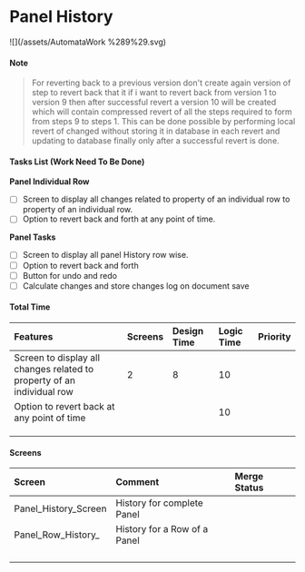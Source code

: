 # Panel History

![](/assets/AutomataWork %289%29.svg)

#### Note

> For reverting back to a previous version don't create again version of step to revert back that it if i want to revert back from version 1 to version 9 then after successful revert a version 10 will be created which will contain compressed revert of all the steps required to form from steps 9 to steps 1. This can be done possible by performing local revert of changed without storing it in database in each revert and updating to database finally only after a successful revert is done.

#### Tasks List \(Work Need To Be Done\)

**Panel Individual Row**

* [ ] Screen to display all changes related to property of an individual row to property of an individual row.
* [ ] Option to revert back and forth at any point of time.

**Panel Tasks**

* [ ] Screen to display all panel History row wise.
* [ ] Option to revert back and forth
* [ ] Button for undo and redo
* [ ] Calculate changes and store changes log on document save

#### Total Time

| Features | Screens | Design Time | Logic Time | Priority |
| :--- | :--- | :--- | :--- | :--- |
| Screen to display all changes related to property of an individual row | 2 | 8 | 10 |  |
| Option to revert back at any point of time |  |  | 10 |  |
|  |  |  |  |  |
|  |  |  |  |  |
|  |  |  |  |  |

#### Screens

| Screen | Comment | Merge Status |
| :--- | :--- | :--- |
| Panel\_History\_Screen | History for complete Panel |  |
| Panel\_Row\_History\_ | History for a Row of a Panel |  |
|  |  |  |
|  |  |  |
|  |  |  |
|  |  |  |



